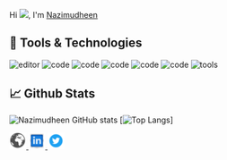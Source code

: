 
Hi <img src="https://raw.githubusercontent.com/MartinHeinz/MartinHeinz/master/wave.gif" width="30px">, I'm [Nazimudheen]("https://")





## 🔧 Tools & Technologies

![editor](https://img.shields.io/badge/Editor-code-yellow)
![code](https://img.shields.io/badge/code-html-yellow)
![code](https://img.shields.io/badge/code-css-yellow)
![code](https://img.shields.io/badge/code-javascript-yellow)
![code](https://img.shields.io/badge/code-react-yellow)
![code](https://img.shields.io/badge/code-scss-yellow)
![tools](https://img.shields.io/badge/tools-github-yellow) 



## 📈 Github Stats



![Nazimudheen GitHub stats](https://github-readme-stats.vercel.app/api?username=nazimudheen267&theme=flag-india&show_icons=true)
[![Top Langs](https://github-readme-stats.vercel.app/api/top-langs/?username=nazimudheen267&theme=flag-india&layout=compact)]

<a href="https://nazimudheenti-portfolio.netlify.app">
 <img src="https://github.com/NAZIMUDHEEN267/NAZIMUDHEEN267/blob/main/globe.png" alt="portfolio.png" width="30" />
</a>

<a href="https://www.linkedin.com/in/nazimudheen-ti-405a341b1/?originalSubdomain=in">
 <img src="https://github.com/NAZIMUDHEEN267/NAZIMUDHEEN267/blob/main/linkedin.png" alt="linkedin.png" width="30" />
</a>

<a href="https://twitter.com/nazimudheent">
 <img src="https://github.com/NAZIMUDHEEN267/NAZIMUDHEEN267/blob/main/twitter.png" alt="twitter.png" width="30" />
</a>
